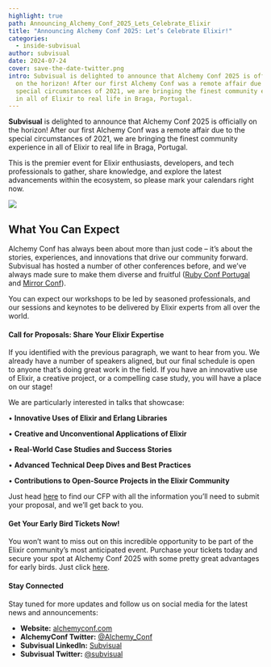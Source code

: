 ```yaml
---
highlight: true
path: Announcing_Alchemy_Conf_2025_Lets_Celebrate_Elixir
title: "Announcing Alchemy Conf 2025: Let’s Celebrate Elixir!"
categories:
  - inside-subvisual
author: subvisual
date: 2024-07-24
cover: save-the-date-twitter.png
intro: Subvisual is delighted to announce that Alchemy Conf 2025 is officially
  on the horizon! After our first Alchemy Conf was a remote affair due to the
  special circumstances of 2021, we are bringing the finest community experience
  in all of Elixir to real life in Braga, Portugal.
---
```

**Subvisual** is delighted to announce that Alchemy Conf 2025 is officially on the horizon! After our first Alchemy Conf was a remote affair due to the special circumstances of 2021, we are bringing the finest community experience in all of Elixir to real life in Braga, Portugal.

This is the premier event for Elixir enthusiasts, developers, and tech professionals to gather, share knowledge, and explore the latest advancements within the ecosystem, so please mark your calendars right now.

![  ](save-the-date-twitter.png "Save the Date")

## What You Can Expect

Alchemy Conf has always been about more than just code – it’s about the stories, experiences, and innovations that drive our community forward. Subvisual has hosted a number of other conferences before, and we’ve always made sure to make them diverse and fruitful ([Ruby Conf Portugal](https://youtu.be/AW-gxe_dQD0?si=0dMkK_TQ5oTK6D0P) and [Mirror Conf](https://www.youtube.com/watch?v=PpONHt-n8eY&list=PLUDr1eD6e8RPlIrUMuVUSIcjx0d7I8i43)).

You can expect our workshops to be led by seasoned professionals, and our sessions and keynotes to be delivered by Elixir experts from all over the world.

#### Call for Proposals: Share Your Elixir Expertise

If you identified with the previous paragraph, we want to hear from you. We already have a number of speakers aligned, but our final schedule is open to anyone that’s doing great work in the field. If you have an innovative use of Elixir, a creative project, or a compelling case study, you will have a place on our stage!

We are particularly interested in talks that showcase:

• **Innovative Uses of Elixir and Erlang Libraries**

• **Creative and Unconventional Applications of Elixir**

• **Real-World Case Studies and Success Stories**

• **Advanced Technical Deep Dives and Best Practices**

• **Contributions to Open-Source Projects in the Elixir Community**

Just head [here](https://www.papercall.io/alchemy-conf-2025) to find our CFP with all the information you’ll need to submit your proposal, and we’ll get back to you.

#### Get Your Early Bird Tickets Now!

You won’t want to miss out on this incredible opportunity to be part of the Elixir community’s most anticipated event. Purchase your tickets today and secure your spot at Alchemy Conf 2025 with some pretty great advantages for early birds. Just click [here](https://ti.to/subvisual/alchemy-conf-2025).

#### Stay Connected

Stay tuned for more updates and follow us on social media for the latest news and announcements:

* **W﻿ebsite:** [alchemyconf.com](https://alchemyconf.com/)
* **AlchemyConf Twitter:** [@Alchemy_Conf](https://x.com/Alchemy_Conf)
* **Subvisual LinkedIn:** [Subvisual](https://www.linkedin.com/company/wearesubvisual)
* **Subvisual Twitter:** [@subvisual](https://x.com/subvisual)